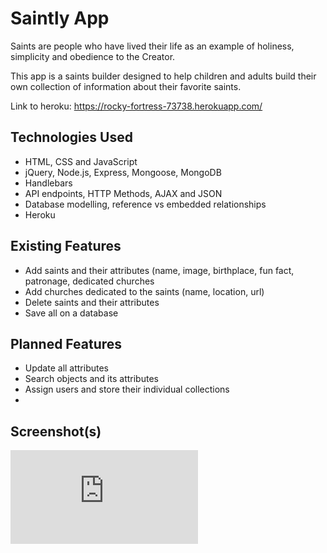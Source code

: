 # Saintly App

Saints are people who have lived their life as an example of holiness, simplicity and obedience to the Creator.

This app is a saints builder designed to help children and adults build their own collection of information about their favorite saints. 

Link to heroku: https://rocky-fortress-73738.herokuapp.com/

## Technologies Used

* HTML, CSS and JavaScript
* jQuery, Node.js, Express, Mongoose, MongoDB
* Handlebars
* API endpoints, HTTP Methods,  AJAX and JSON
* Database modelling, reference vs embedded relationships
* Heroku

## Existing Features

* Add saints and their attributes (name, image, birthplace, fun fact, patronage, dedicated churches 
* Add churches dedicated to the saints (name, location, url)
* Delete saints and their attributes
* Save all on a database

## Planned Features

* Update all attributes
* Search objects and its attributes
* Assign users and store their individual collections
* 

## Screenshot(s)

![alt tag](https://github.com/cloverharvest/saintly/matser/publicimages/user.txt "User Story")




